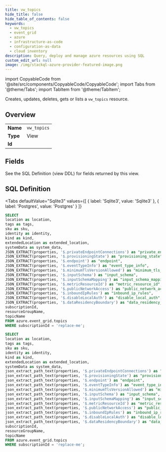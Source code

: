 ```yaml
--- 
title: vw_topics
hide_title: false
hide_table_of_contents: false
keywords:
  - vw_topics
  - event_grid
  - azure
  - infrastructure-as-code
  - configuration-as-data
  - cloud inventory
description: Query, deploy and manage azure resources using SQL
custom_edit_url: null
image: /img/stackql-azure-provider-featured-image.png
---
```


import CopyableCode from '@site/src/components/CopyableCode/CopyableCode';
import Tabs from '@theme/Tabs';
import TabItem from '@theme/TabItem';

Creates, updates, deletes, gets or lists a <code>vw_topics</code> resource.

## Overview
<table><tbody>
<tr><td><b>Name</b></td><td><code>vw_topics</code></td></tr>
<tr><td><b>Type</b></td><td>View</td></tr>
<tr><td><b>Id</b></td><td><CopyableCode code="azure.event_grid.vw_topics" /></td></tr>
</tbody></table>

## Fields

See the SQL Definition (view DDL) for fields returned by this view.

## SQL Definition

<Tabs
defaultValue="Sqlite3"
values={[
{ label: 'Sqlite3', value: 'Sqlite3' },
{ label: 'Postgres', value: 'Postgres' }
]}
>
<TabItem value="Sqlite3">

```sql
SELECT
location as location,
tags as tags,
sku as sku,
identity as identity,
kind as kind,
extendedLocation as extended_location,
systemData as system_data,
JSON_EXTRACT(properties, '$.privateEndpointConnections') as "private_endpoint_connections",
JSON_EXTRACT(properties, '$.provisioningState') as "provisioning_state",
JSON_EXTRACT(properties, '$.endpoint') as "endpoint",
JSON_EXTRACT(properties, '$.eventTypeInfo') as "event_type_info",
JSON_EXTRACT(properties, '$.minimumTlsVersionAllowed') as "minimum_tls_version_allowed",
JSON_EXTRACT(properties, '$.inputSchema') as "input_schema",
JSON_EXTRACT(properties, '$.inputSchemaMapping') as "input_schema_mapping",
JSON_EXTRACT(properties, '$.metricResourceId') as "metric_resource_id",
JSON_EXTRACT(properties, '$.publicNetworkAccess') as "public_network_access",
JSON_EXTRACT(properties, '$.inboundIpRules') as "inbound_ip_rules",
JSON_EXTRACT(properties, '$.disableLocalAuth') as "disable_local_auth",
JSON_EXTRACT(properties, '$.dataResidencyBoundary') as "data_residency_boundary",
subscriptionId,
resourceGroupName,
topicName
FROM azure.event_grid.topics
WHERE subscriptionId = 'replace-me';
```

</TabItem>
<TabItem value="Postgres">

```sql
SELECT
location as location,
tags as tags,
sku as sku,
identity as identity,
kind as kind,
extendedLocation as extended_location,
systemData as system_data,
json_extract_path_text(properties, '$.privateEndpointConnections') as "private_endpoint_connections",
json_extract_path_text(properties, '$.provisioningState') as "provisioning_state",
json_extract_path_text(properties, '$.endpoint') as "endpoint",
json_extract_path_text(properties, '$.eventTypeInfo') as "event_type_info",
json_extract_path_text(properties, '$.minimumTlsVersionAllowed') as "minimum_tls_version_allowed",
json_extract_path_text(properties, '$.inputSchema') as "input_schema",
json_extract_path_text(properties, '$.inputSchemaMapping') as "input_schema_mapping",
json_extract_path_text(properties, '$.metricResourceId') as "metric_resource_id",
json_extract_path_text(properties, '$.publicNetworkAccess') as "public_network_access",
json_extract_path_text(properties, '$.inboundIpRules') as "inbound_ip_rules",
json_extract_path_text(properties, '$.disableLocalAuth') as "disable_local_auth",
json_extract_path_text(properties, '$.dataResidencyBoundary') as "data_residency_boundary",
subscriptionId,
resourceGroupName,
topicName
FROM azure.event_grid.topics
WHERE subscriptionId = 'replace-me';
```

</TabItem>
</Tabs>
